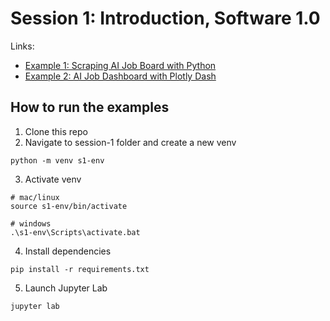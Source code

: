 # Session 1: Introduction, Software 1.0

Links:
- [Example 1: Scraping AI Job Board with Python](https://github.com/ShawhinT/AI-Builders-Bootcamp-2/blob/main/session-1/example_1-scrape_job_board.ipynb)
- [Example 2: AI Job Dashboard with Plotly Dash](https://github.com/ShawhinT/AI-Builders-Bootcamp-2/blob/main/session-1/example_2-ai_job_dashboard.ipynb)

## How to run the examples

1. Clone this repo
2. Navigate to session-1 folder and create a new venv
```
python -m venv s1-env
```
3. Activate venv
```
# mac/linux
source s1-env/bin/activate

# windows
.\s1-env\Scripts\activate.bat
```
4. Install dependencies
```
pip install -r requirements.txt
```
5. Launch Jupyter Lab
```
jupyter lab
```
